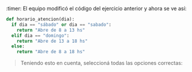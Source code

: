 :timer: El equipo modificó el código del ejercicio anterior y ahora se ve así: 

```python
def horario_atencion(dia):
  if dia == "sábado" or dia == "sabado":
    return "Abre de 8 a 13 hs"
  elif dia == "domingo":
    return "Abre de 13 a 18 hs"
  else:
    return "Abre de 8 a 18 hs"
```


> Teniendo esto en cuenta, seleccioná todas las opciones correctas:
